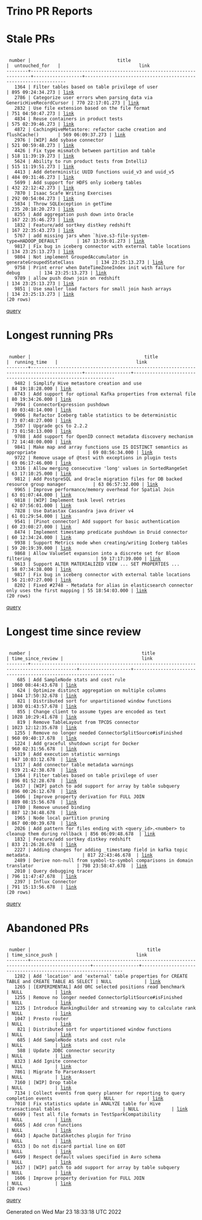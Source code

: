 Trino PR Reports
=======

#  Stale PRs
<pre><code>
 number |                                title                                 |  untouched_for   |                             link                              
--------+----------------------------------------------------------------------+------------------+---------------------------------------------------------------
   1364 | Filter tables based on table privilege of user                       | 895 09:24:34.273 | <a href="https://github.com/trinodb/trino/pull/1364">link</a> 
   2786 | Categorize user errors when parsing data via GenericHiveRecordCursor | 770 22:17:01.273 | <a href="https://github.com/trinodb/trino/pull/2786">link</a> 
   2832 | Use file extension based on the file format                          | 751 04:50:47.273 | <a href="https://github.com/trinodb/trino/pull/2832">link</a> 
   4834 | Reuse containers in product tests                                    | 575 02:39:46.273 | <a href="https://github.com/trinodb/trino/pull/4834">link</a> 
   4872 | CachingHiveMetastore: refactor cache creation and flushCache()       | 569 06:09:37.273 | <a href="https://github.com/trinodb/trino/pull/4872">link</a> 
   2976 | [WIP] Add sybase connector                                           | 521 00:59:48.273 | <a href="https://github.com/trinodb/trino/pull/2976">link</a> 
   4426 | Fix type mismatch between partition and table                        | 518 11:39:19.273 | <a href="https://github.com/trinodb/trino/pull/4426">link</a> 
   5624 | Ability to run product tests from IntelliJ                           | 515 11:19:51.273 | <a href="https://github.com/trinodb/trino/pull/5624">link</a> 
   4413 | Add deterministic UUID functions uuid_v3 and uuid_v5                 | 484 09:31:46.273 | <a href="https://github.com/trinodb/trino/pull/4413">link</a> 
   5699 | Add support for HDFS only iceberg tables                             | 432 22:12:42.273 | <a href="https://github.com/trinodb/trino/pull/5699">link</a> 
   7870 | Isaac Scafe Writing Exercises                                        | 292 00:54:04.273 | <a href="https://github.com/trinodb/trino/pull/7870">link</a> 
   5834 | Throw SQLException in getTime                                        | 235 20:18:20.273 | <a href="https://github.com/trinodb/trino/pull/5834">link</a> 
   8255 | Add aggregation push down into Oracle                                | 167 22:35:46.273 | <a href="https://github.com/trinodb/trino/pull/8255">link</a> 
   1832 | Feature/add sortkey distkey redshift                                 | 167 22:35:43.273 | <a href="https://github.com/trinodb/trino/pull/1832">link</a> 
   5767 | add missing jars when `hive.s3-file-system-type=HADOOP_DEFAULT`      | 167 13:59:01.273 | <a href="https://github.com/trinodb/trino/pull/5767">link</a> 
   9817 | Fix bug in iceberg connector with external table locations           | 134 23:25:13.273 | <a href="https://github.com/trinodb/trino/pull/9817">link</a> 
   9804 | Not implement GroupedAccumulator in generateGroupedStateClass        | 134 23:25:13.273 | <a href="https://github.com/trinodb/trino/pull/9804">link</a> 
   9758 | Print error when DateTimeZoneIndex init with failure for debug       | 134 23:25:13.273 | <a href="https://github.com/trinodb/trino/pull/9758">link</a> 
   9789 | allow push down join on redshift                                     | 134 23:25:13.273 | <a href="https://github.com/trinodb/trino/pull/9789">link</a> 
   9851 | Use smaller load factors for small join hash arrays                  | 134 23:25:13.273 | <a href="https://github.com/trinodb/trino/pull/9851">link</a> 
(20 rows)
</code></pre>
[query](https://github.com/nineinchnick/trino-cicd/blob/714077a248f13e57a20779fb7793d4f332e34c1c/sql/pr/stale-prs.sql)

#  Longest running PRs
<pre><code>
 number |                                          title                                          |  running_time   |                             link                              
--------+-----------------------------------------------------------------------------------------+-----------------+---------------------------------------------------------------
   9482 | Simplify Hive metastore creation and use                                                | 84 19:18:28.000 | <a href="https://github.com/trinodb/trino/pull/9482">link</a> 
   8743 | Add support for optional Kafka properties from external file                            | 80 19:34:26.000 | <a href="https://github.com/trinodb/trino/pull/8743">link</a> 
   7994 | ConnectorExpression pushdown                                                            | 80 03:48:14.000 | <a href="https://github.com/trinodb/trino/pull/7994">link</a> 
   9906 | Refactor Iceberg table statistics to be deterministic                                   | 73 07:48:27.000 | <a href="https://github.com/trinodb/trino/pull/9906">link</a> 
   3507 | Upgrade gcs to 2.2.2                                                                    | 73 01:58:13.000 | <a href="https://github.com/trinodb/trino/pull/3507">link</a> 
   9788 | Add support for OpenID connect metadata discovery mechanism                             | 72 14:48:00.000 | <a href="https://github.com/trinodb/trino/pull/9788">link</a> 
   9841 | Make map and array functions use IS DISTINCT semantics as appropriate                   | 69 08:56:34.000 | <a href="https://github.com/trinodb/trino/pull/9841">link</a> 
   9722 | Remove usage of @test with exceptions in plugin tests                                   | 69 06:17:46.000 | <a href="https://github.com/trinodb/trino/pull/9722">link</a> 
   3316 | Allow merging consecutive 'long' values in SortedRangeSet                               | 63 17:10:25.000 | <a href="https://github.com/trinodb/trino/pull/3316">link</a> 
   9812 | Add PostgreSQL and Oracle migration files for DB backed resource group manager          | 63 06:57:32.000 | <a href="https://github.com/trinodb/trino/pull/9812">link</a> 
   9965 | Improve performance/memory overhead for Spatial Join                                    | 63 01:07:44.000 | <a href="https://github.com/trinodb/trino/pull/9965">link</a> 
   9818 | [WIP] Implement task level retries                                                      | 62 07:56:01.000 | <a href="https://github.com/trinodb/trino/pull/9818">link</a> 
   7828 | Use Datastax Cassandra java driver v4                                                   | 61 01:29:54.000 | <a href="https://github.com/trinodb/trino/pull/7828">link</a> 
   9541 | [Pinot connector] Add support for basic authentication                                  | 60 23:08:27.000 | <a href="https://github.com/trinodb/trino/pull/9541">link</a> 
   8474 | Implement timestamp predicate pushdown in Druid connector                               | 60 12:34:24.000 | <a href="https://github.com/trinodb/trino/pull/8474">link</a> 
   9938 | Support Metrics mode when creating/writing Iceberg tables                               | 59 20:19:39.000 | <a href="https://github.com/trinodb/trino/pull/9938">link</a> 
   9868 | Allow ValueSet expansion into a discrete set for Bloom filtering                        | 59 17:17:39.000 | <a href="https://github.com/trinodb/trino/pull/9868">link</a> 
   9613 | Support ALTER MATERIALIZED VIEW ... SET PROPERTIES ...                                  | 58 07:34:38.000 | <a href="https://github.com/trinodb/trino/pull/9613">link</a> 
   9817 | Fix bug in iceberg connector with external table locations                              | 56 21:07:27.000 | <a href="https://github.com/trinodb/trino/pull/9817">link</a> 
   8202 | Fixed #2748 - Metadata for alias in elasticsearch connector only uses the first mapping | 55 18:54:03.000 | <a href="https://github.com/trinodb/trino/pull/8202">link</a> 
(20 rows)
</code></pre>
[query](https://github.com/nineinchnick/trino-cicd/blob/714077a248f13e57a20779fb7793d4f332e34c1c/sql/pr/running-prs.sql)

#  Longest time since review
<pre><code>
 number |                                         title                                         | time_since_review |                             link                              
--------+---------------------------------------------------------------------------------------+-------------------+---------------------------------------------------------------
    685 | Add SampleNode stats and cost rule                                                    | 1060 08:44:43.678 | <a href="https://github.com/trinodb/trino/pull/685">link</a>  
    624 | Optimize distinct aggregation on multiple columns                                     | 1044 17:50:32.678 | <a href="https://github.com/trinodb/trino/pull/624">link</a>  
    821 | Distributed sort for unpartitioned window functions                                   | 1030 01:43:57.678 | <a href="https://github.com/trinodb/trino/pull/821">link</a>  
    855 | Change client to assume types are encoded as text                                     | 1028 10:29:41.678 | <a href="https://github.com/trinodb/trino/pull/855">link</a>  
    819 | Remove TableLayout from TPCDS connector                                               | 1023 12:12:35.678 | <a href="https://github.com/trinodb/trino/pull/819">link</a>  
   1255 | Remove no longer needed ConnectorSplitSource#isFinished                               | 960 09:40:17.678  | <a href="https://github.com/trinodb/trino/pull/1255">link</a> 
   1224 | Add graceful shutdown script for Docker                                               | 960 02:31:56.678  | <a href="https://github.com/trinodb/trino/pull/1224">link</a> 
   1319 | Add execution statistic warnings                                                      | 947 10:03:12.678  | <a href="https://github.com/trinodb/trino/pull/1319">link</a> 
   1317 | Add connector table metadata warnings                                                 | 939 21:42:38.678  | <a href="https://github.com/trinodb/trino/pull/1317">link</a> 
   1364 | Filter tables based on table privilege of user                                        | 896 01:52:28.678  | <a href="https://github.com/trinodb/trino/pull/1364">link</a> 
   1637 | [WIP] patch to add support for array by table subquery                                | 896 00:26:12.678  | <a href="https://github.com/trinodb/trino/pull/1637">link</a> 
   1606 | Improve property derivation for FULL JOIN                                             | 889 08:15:56.678  | <a href="https://github.com/trinodb/trino/pull/1606">link</a> 
   1780 | Remove unused binding                                                                 | 887 12:34:48.678  | <a href="https://github.com/trinodb/trino/pull/1780">link</a> 
   1965 | Node local partition pruning                                                          | 867 00:00:39.678  | <a href="https://github.com/trinodb/trino/pull/1965">link</a> 
   2026 | Add pattern for files ending with &lt;query_id&gt;.&lt;number&gt; to cleanup them during rollback | 856 06:09:48.678  | <a href="https://github.com/trinodb/trino/pull/2026">link</a> 
   1832 | Feature/add sortkey distkey redshift                                                  | 833 21:26:28.678  | <a href="https://github.com/trinodb/trino/pull/1832">link</a> 
   2227 | Adding changes for adding _timestamp field in kafka topic metadata.                   | 817 22:43:46.678  | <a href="https://github.com/trinodb/trino/pull/2227">link</a> 
   2489 | Derive non-null from symbol-to-symbol comparisons in domain translator                | 798 23:58:47.678  | <a href="https://github.com/trinodb/trino/pull/2489">link</a> 
   2010 | Query debugging tracer                                                                | 796 11:47:47.678  | <a href="https://github.com/trinodb/trino/pull/2010">link</a> 
   2397 | Influx Connector                                                                      | 791 15:13:56.678  | <a href="https://github.com/trinodb/trino/pull/2397">link</a> 
(20 rows)
</code></pre>
[query](https://github.com/nineinchnick/trino-cicd/blob/714077a248f13e57a20779fb7793d4f332e34c1c/sql/pr/awaiting-review.sql)

#  Abandoned PRs
<pre><code>
 number |                                           title                                            | time_since_push |                             link                              
--------+--------------------------------------------------------------------------------------------+-----------------+---------------------------------------------------------------
   1282 | Add 'location' and 'external' table properties for CREATE TABLE and CREATE TABLE AS SELECT | NULL            | <a href="https://github.com/trinodb/trino/pull/1282">link</a> 
   1265 | [EXPERIMENTAL] Add ORC selected positions read benchmark                                   | NULL            | <a href="https://github.com/trinodb/trino/pull/1265">link</a> 
   1255 | Remove no longer needed ConnectorSplitSource#isFinished                                    | NULL            | <a href="https://github.com/trinodb/trino/pull/1255">link</a> 
   1235 | Introduce RankingBuilder and streaming way to calculate rank                               | NULL            | <a href="https://github.com/trinodb/trino/pull/1235">link</a> 
   1047 | Presto router                                                                              | NULL            | <a href="https://github.com/trinodb/trino/pull/1047">link</a> 
    821 | Distributed sort for unpartitioned window functions                                        | NULL            | <a href="https://github.com/trinodb/trino/pull/821">link</a>  
    685 | Add SampleNode stats and cost rule                                                         | NULL            | <a href="https://github.com/trinodb/trino/pull/685">link</a>  
    588 | Update JDBC connector security                                                             | NULL            | <a href="https://github.com/trinodb/trino/pull/588">link</a>  
   8323 | Add Ignite connector                                                                       | NULL            | <a href="https://github.com/trinodb/trino/pull/8323">link</a> 
   7861 | Migrate To ParserAssert                                                                    | NULL            | <a href="https://github.com/trinodb/trino/pull/7861">link</a> 
   7160 | [WIP] Drop table                                                                           | NULL            | <a href="https://github.com/trinodb/trino/pull/7160">link</a> 
   7134 | Collect events from query planner for reporting to query completion events                 | NULL            | <a href="https://github.com/trinodb/trino/pull/7134">link</a> 
   7010 | Fix statistics update in ANALYZE table for Hive transactional tables                       | NULL            | <a href="https://github.com/trinodb/trino/pull/7010">link</a> 
   6699 | Test all file formats in TestSparkCompatibility                                            | NULL            | <a href="https://github.com/trinodb/trino/pull/6699">link</a> 
   6665 | Add cron functions                                                                         | NULL            | <a href="https://github.com/trinodb/trino/pull/6665">link</a> 
   6643 | Apache DataSketches plugin for Trino                                                       | NULL            | <a href="https://github.com/trinodb/trino/pull/6643">link</a> 
   6533 | Do not discard partial line on EOT                                                         | NULL            | <a href="https://github.com/trinodb/trino/pull/6533">link</a> 
   6499 | Respect default values specified in Avro schema                                            | NULL            | <a href="https://github.com/trinodb/trino/pull/6499">link</a> 
   1637 | [WIP] patch to add support for array by table subquery                                     | NULL            | <a href="https://github.com/trinodb/trino/pull/1637">link</a> 
   1606 | Improve property derivation for FULL JOIN                                                  | NULL            | <a href="https://github.com/trinodb/trino/pull/1606">link</a> 
(20 rows)
</code></pre>
[query](https://github.com/nineinchnick/trino-cicd/blob/714077a248f13e57a20779fb7793d4f332e34c1c/sql/pr/abandoned-prs.sql)

Generated on Wed Mar 23 18:33:18 UTC 2022
